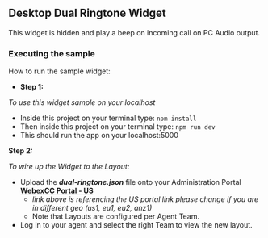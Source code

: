 ## Desktop Dual Ringtone Widget

This widget is hidden and play a beep on incoming call on PC Audio output.

### Executing the sample

How to run the sample widget:

- **Step 1:**

_To use this widget sample on your localhost_

- Inside this project on your terminal type: `npm install`
- Then inside this project on your terminal type: `npm run dev`
- This should run the app on your localhost:5000

**Step 2:**

_To wire up the Widget to the Layout:_

- Upload the **_dual-ringtone.json_** file onto your Administration Portal **[WebexCC Portal - US](https://portal.wxcc-us1.cisco.com/portal/home.html#)**
  - _link above is referencing the US portal link please change if you are in different geo (us1, eu1, eu2, anz1)_
  - Note that Layouts are configured per Agent Team.
- Log in to your agent and select the right Team to view the new layout.

